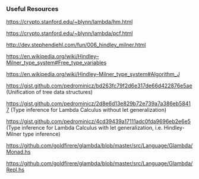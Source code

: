 ### Useful Resources

https://crypto.stanford.edu/~blynn/lambda/hm.html

https://crypto.stanford.edu/~blynn/lambda/pcf.html

http://dev.stephendiehl.com/fun/006_hindley_milner.html

https://en.wikipedia.org/wiki/Hindley–Milner_type_system#Free_type_variables

https://en.wikipedia.org/wiki/Hindley–Milner_type_system#Algorithm_J

https://gist.github.com/pedrominicz/bd263fc79f2d6e317de66d422876e5ae (Unification of tree data structures)

https://gist.github.com/pedrominicz/2d8e6d13e829b72e739a7a386eb58417 (Type inference for Lambda Calculus without let generalization)

https://gist.github.com/pedrominicz/4cd39439a17111adc0fda9696eb2e6e5 (Type inference for Lambda Calculus with let generalization, i.e. Hindley-Milner type inference)

https://github.com/goldfirere/glambda/blob/master/src/Language/Glambda/Monad.hs

https://github.com/goldfirere/glambda/blob/master/src/Language/Glambda/Repl.hs

